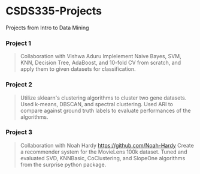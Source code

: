 # CSDS335-Projects
Projects from Intro to Data Mining
### Project 1 
> Collaboration with Vishwa Aduru
> Implelement Naive Bayes, SVM, KNN, Decision Tree, AdaBoost, and 10-fold CV from scratch, and apply them to given datasets for classification. 

### Project 2
> Utilize sklearn's clustering algorithms to cluster two gene datasets. Used k-means, DBSCAN, and spectral clustering. Used ARI to compare against ground truth labels to evaluate performances of the algorithms.

### Project 3
> Collaboration with Noah Hardy https://github.com/Noah-Hardy
> Create a recommender system for the MovieLens 100k dataset. Tuned and evaluated SVD, KNNBasic, CoClustering, and SlopeOne algorithms from the surprise python package.
